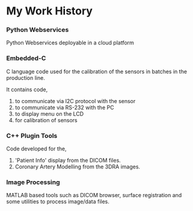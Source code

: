 # My Work History


### Python Webservices
Python Webservices deployable in a cloud platform


### Embedded-C
C language code used for the calibration of the sensors in batches in the production line.

It contains code,

1. to communicate via I2C protocol with the sensor
2. to communicate via RS-232 with the PC
3. to display menu on the LCD
4. for calibration of sensors


### C++ Plugin Tools
Code developed for the,

1. 'Patient Info' display from the DICOM files.
2. Coronary Artery Modelling from the 3DRA images.


### Image Processing
MATLAB based tools such as DICOM browser, surface registration and some utilities to process image/data files.
